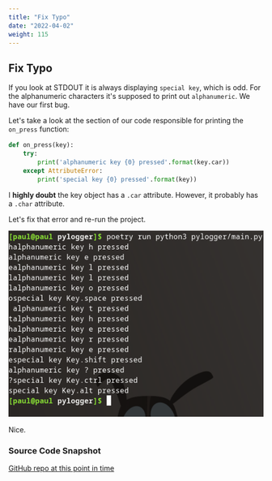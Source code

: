 ```yaml
---
title: "Fix Typo"
date: "2022-04-02"
weight: 115
---
```


## Fix Typo

If you look at STDOUT it is always displaying `special key`, which is odd. For the alphanumeric characters it's supposed to print out `alphanumeric`. We have our first bug.

Let's take a look at the section of our code responsible for printing the `on_press` function:

```python
def on_press(key):
    try:
        print('alphanumeric key {0} pressed'.format(key.car))
    except AttributeError:
        print('special key {0} pressed'.format(key))
```

I **highly doubt** the key object has a `.car` attribute. However, it probably has a `.char` attribute.

Let's fix that error and re-run the project.

![Run after fixing typo](pictures/fix-typo.png)

Nice.

### Source Code Snapshot

[GitHub repo at this point in time](https://github.com/pdmxdd/pylogger/tree/77e1eaa42e0b8b2374b539edd391cde4542edd01https://github.com/pdmxdd/pylogger/blob/77e1eaa42e0b8b2374b539edd391cde4542edd01/pylogger/main.py)